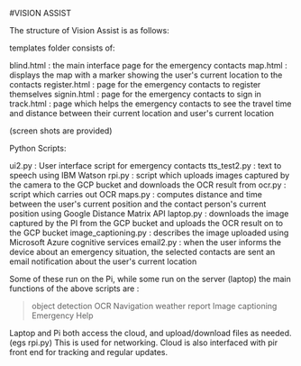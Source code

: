 #VISION ASSIST

The structure of Vision Assist is as follows:

templates folder consists of:

blind.html : the main interface page for the emergency contacts 
map.html : displays the map with a marker showing the user's current location to the contacts
register.html : page for the emergency contacts to register themselves 
signin.html : page for the emergency contacts to sign in
track.html : page which helps the emergency contacts to see the travel time and distance between their current location and user's current location

(screen shots are provided)


Python Scripts:

ui2.py : User interface script for emergency contacts
tts_test2.py : text to speech using IBM Watson
rpi.py : script which uploads images captured by the camera to the GCP bucket and downloads the OCR result from 
ocr.py : script which carries out OCR
maps.py : computes distance and time between the user's current position and the contact person's current position using Google Distance Matrix API
laptop.py : downloads the image captured by the PI from the GCP bucket and uploads the OCR result on to the GCP bucket
image_captioning.py : describes the image uploaded using Microsoft Azure cognitive services
email2.py : when the user informs the device about an emergency situation, the selected contacts are sent an email notification about the user's current location


Some of these run on the Pi, while some run on the server (laptop) 
the main functions of the above scripts are : 
>object detection
>OCR
>Navigation
>weather report
>Image captioning
>Emergency Help

Laptop and Pi both access the cloud, and upload/download files as needed.(egs rpi.py)  This is used for networking. 
Cloud is also interfaced with pir front end for tracking and regular updates. 
